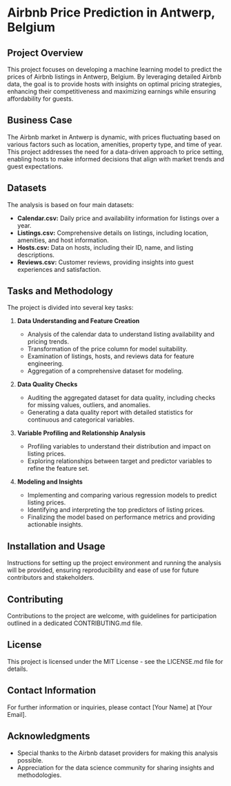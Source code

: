 # Airbnb Price Prediction in Antwerp, Belgium

## Project Overview
This project focuses on developing a machine learning model to predict the prices of Airbnb listings in Antwerp, Belgium. By leveraging detailed Airbnb data, the goal is to provide hosts with insights on optimal pricing strategies, enhancing their competitiveness and maximizing earnings while ensuring affordability for guests.

## Business Case
The Airbnb market in Antwerp is dynamic, with prices fluctuating based on various factors such as location, amenities, property type, and time of year. This project addresses the need for a data-driven approach to price setting, enabling hosts to make informed decisions that align with market trends and guest expectations.

## Datasets
The analysis is based on four main datasets:
- **Calendar.csv:** Daily price and availability information for listings over a year.
- **Listings.csv:** Comprehensive details on listings, including location, amenities, and host information.
- **Hosts.csv:** Data on hosts, including their ID, name, and listing descriptions.
- **Reviews.csv:** Customer reviews, providing insights into guest experiences and satisfaction.

## Tasks and Methodology
The project is divided into several key tasks:
1. **Data Understanding and Feature Creation**
   - Analysis of the calendar data to understand listing availability and pricing trends.
   - Transformation of the price column for model suitability.
   - Examination of listings, hosts, and reviews data for feature engineering.
   - Aggregation of a comprehensive dataset for modeling.

2. **Data Quality Checks**
   - Auditing the aggregated dataset for data quality, including checks for missing values, outliers, and anomalies.
   - Generating a data quality report with detailed statistics for continuous and categorical variables.

3. **Variable Profiling and Relationship Analysis**
   - Profiling variables to understand their distribution and impact on listing prices.
   - Exploring relationships between target and predictor variables to refine the feature set.

4. **Modeling and Insights**
   - Implementing and comparing various regression models to predict listing prices.
   - Identifying and interpreting the top predictors of listing prices.
   - Finalizing the model based on performance metrics and providing actionable insights.

## Installation and Usage
Instructions for setting up the project environment and running the analysis will be provided, ensuring reproducibility and ease of use for future contributors and stakeholders.

## Contributing
Contributions to the project are welcome, with guidelines for participation outlined in a dedicated CONTRIBUTING.md file.

## License
This project is licensed under the MIT License - see the LICENSE.md file for details.

## Contact Information
For further information or inquiries, please contact [Your Name] at [Your Email].

## Acknowledgments
- Special thanks to the Airbnb dataset providers for making this analysis possible.
- Appreciation for the data science community for sharing insights and methodologies.

